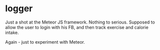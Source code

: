 logger
======
Just a shot at the Meteor JS framework.
Nothing to serious.
Supposed to allow the user to login with his FB, and then track exercise and calorie intake.

Again - just to experiment with Meteor.
